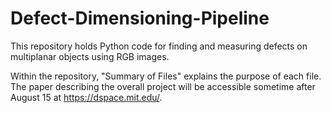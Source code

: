 # Defect-Dimensioning-Pipeline
This repository holds Python code for finding and measuring defects on multiplanar objects using RGB images. 

Within the repository, "Summary of Files" explains the purpose of each file. The paper describing the overall project will be accessible sometime after August 15 at https://dspace.mit.edu/. 

